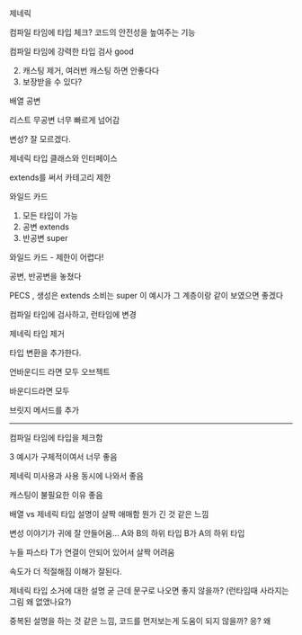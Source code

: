제네릭

컴파일 타임에 타입 체크? 코드의 안전성을 높여주는 기능

컴파일 타임에 강력한 타입 검사 good



2. 캐스팅 제거, 여러번 캐스팅 하면 안좋다다
3. 보장받을 수 있다?



배열 공변

리스트 무공변 너무 빠르게 넘어감



변성? 잘 모르겠다.



제네릭 타입 클래스와 인터페이스 

extends를 써서 카테고리 제한



와일드 카드

1. 모든 타입이 가능
2. 공변 extends
3. 반공변 super



와일드 카드 - 제한이 어렵다!

공변, 반공변을 놓쳤다



PECS , 생성은 extends 소비는 super 이 예시가 그 계층이랑 같이 보였으면 좋겠다

컴파일 타입에 검사하고, 런타임에 변경



제네릭 타입 제거

타입 변환을 추가한다.

언바운디드 라면 모두 오브젝트

바운디드라면 모두

브릿지 메서드를 추가



---



컴파일 타임에 타입을 체크함

3 예시가 구체적이여서 너무 좋음

제네릭 미사용과 사용 동시에 나와서 좋음

캐스팅이 불필요한 이유 좋음



배열 vs 제네릭 타입 설명이 살짝 애매함 뭔가 긴 것 같은 느낌

변성 이야기가 귀에 잘 안들어옴... A와 B의 하위 타입 B가 A의 하위 타입

누들 파스타 T가 연결이 안되어 있어서 살짝 어려움



속도가 더 적절해짐 이해가 잘된다.

제네릭 타입 소거에 대한 설명 굳 근데 문구로 나오면 좋지 않을까? (런타임때 사라지는 그림 왜 없앴나요?)

중복된 설명을 하는 것 같은 느낌, 코드를 먼저보는게 도움이 되지 않을까? 응? 왜



